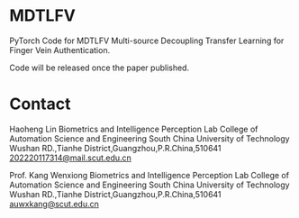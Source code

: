 # MDTLFV
PyTorch Code for MDTLFV Multi-source Decoupling Transfer Learning for Finger Vein Authentication.

Code will be released once the paper published.

# Contact
Haoheng Lin
Biometrics and Intelligence Perception Lab
College of Automation Science and Engineering
South China University of Technology
Wushan RD.,Tianhe District,Guangzhou,P.R.China,510641
202220117314@mail.scut.edu.cn

Prof. Kang Wenxiong
Biometrics and Intelligence Perception Lab
College of Automation Science and Engineering
South China University of Technology
Wushan RD.,Tianhe District,Guangzhou,P.R.China,510641
auwxkang@scut.edu.cn
